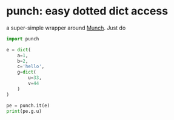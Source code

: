 punch: easy dotted dict access
==============================

a super-simple wrapper around [Munch](https://github.com/Infinidat/munch/). Just do

```python
import punch

e = dict(
    a=1,
    b=2,
    c='hello',
    g=dict(
        u=33,
        v=44
    )
)

pe = punch.it(e)
print(pe.g.u)
```
